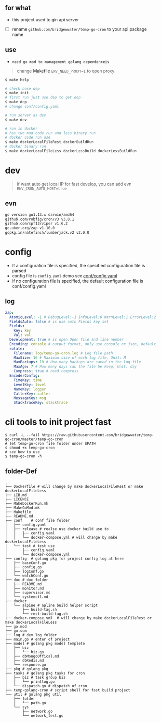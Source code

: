 ## for what

- this project used to gin api server
- [ ] rename `github.com/bridgewwater/temp-go-cron` to your api package name

## use

- `need go mod to management golang dependenceis`

> change [Makefile](Makefile) `ENV_NEED_PROXY=1` to open proxy

```sh
$ make help

# check base dep
$ make init
# first run just use dep to get dep
$ make dep
# change conf/config.yaml

# run server as dev
$ make dev

# run in docker
# has two mod code run and less binary run
# docker code run use
$ make dockerLocalFileRest dockerBuildRun
# docker binary run
$ make dockerLocalFileLess dockerLessBuild dockerLessBuildRun
```

# dev

> if want auto get local IP for fast develop, you can add evn `ENV_CRON_AUTO_HOST=true`

## evn

```bash
go version go1.13.x darwin/amd64
github.com/robfig/cron/v3 v3.0.1
github.com/spf13/viper v1.6.2
go.uber.org/zap v1.10.0
gopkg.in/natefinch/lumberjack.v2 v2.0.0
```

# config

- If a configuration file is specified, the specified configuration file is parsed
- config file is `config.yaml` demo see [conf/config.yaml](conf/config.yaml)
- If no configuration file is specified, the default configuration file is conf/config.yaml

## log

```yaml
zap:
  AtomicLevel: -1 # DebugLevel:-1 InfoLevel:0 WarnLevel:1 ErrorLevel:2
  FieldsAuto: false # is use auto Fields key set
  Fields:
    Key: key
    Val: val
  Development: true # is open Open file and line number
  Encoding: console # output format, only use console or json, default is console
  rotate:
    Filename: log/temp-go-cron.log # Log file path
    MaxSize: 16 # Maximum size of each log file, Unit: M
    MaxBackups: 10 # How many backups are saved in the log file
    MaxAge: 7 # How many days can the file be keep, Unit: day
    Compress: true # need compress
  EncoderConfig:
    TimeKey: time
    LevelKey: level
    NameKey: logger
    CallerKey: caller
    MessageKey: msg
    StacktraceKey: stacktrace
```

# cli tools to init project fast

```
$ curl -L --fail https://raw.githubusercontent.com/bridgewwater/temp-go-cron/master/temp-go-cron
# let temp-go-cron file folder under $PATH
$ chmod +x temp-go-cron
# see how to use
$ temp-go-cron -h
```

## folder-Def

```
.
├── Dockerfile # will change by make dockerLocalFileRest or make dockerLocalFileLess
├── LIB.md
├── LICENCE
├── MakeDockerRun.mk
├── MakeGoMod.mk
├── Makefile
├── README.md
├── conf    # conf file folder 
│   ├── config.yaml
│   ├── release # realse use docker build use to
│   │   ├── config.yaml
│   │   └── docker-compose.yml # will change by make dockerLocalFileLess
│   └── test # test use
│       ├── config.yaml
│       └── docker-compose.yml
├── config  # golang pkg for project config log at here
│   ├── baseConf.go
│   ├── config.go
│   ├── logConf.go
│   └── watchConf.go
├── doc # doc folder
│   ├── README.md
│   ├── monitor.md
│   ├── supervisor.md
│   └── systemctl.md
├── docker
│   └── alpine # apline build helper script
│       ├── build-tag.sh
│       └── rest-build-tag.sh
├── docker-compose.yml  # will change by make dockerLocalFileRest or make dockerLocalFileLess
├── go.mod
├── go.sum
├── log # dev log folder
├── main.go # enter of project
├── model # golang pkg model templete
│   ├── biz
│   │   └── biz.go
│   ├── dbMongoOffical.md
│   ├── dbRedis.md
│   └── response.go
├── pkg # golang pkg
├── tasks # golang pkg tasks for cron
│   ├── biz # task group biz
│   │   └── printlog.go
│   └── dispatch.go # dispatch of cron
├── temp-golang-cron # script shell for fast build project
└── util # golang pkg util
    ├── folder
    │   └── path.go
    └── sys
        ├── network.go
        └── network_test.go
```
